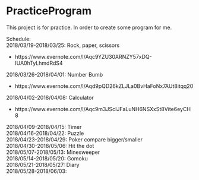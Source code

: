 # PracticeProgram

This project is for practice. In order to create some program for me.</br>

Schedule:</br>
2018/03/19-2018/03/25: Rock, paper, scissors</br>
<ul><li>https://www.evernote.com/l/Aqc9YZU30ARNZY57xDQ-IUA0hTyLhmdRdS4</li></ul>
2018/03/26-2018/04/01: Number Bumb</br>
<ul><li>https://www.evernote.com/l/Aqd9pQD26kZLJLa0BvHaFoNx7AUt8itqq20</li></ul>
2018/04/02-2018/04/08: Calculator</br>
<ul><li>https://www.evernote.com/l/Aqc9m3JScIJFaLuNH6NSXxSt8Vite6eyCH8</li></ul>
2018/04/09-2018/04/15: Timer</br>
2018/04/16-2018/04/22: Puzzle</br>
2018/04/23-2018/04/29: Poker compare bigger/smaller</br>
2018/04/30-2018/05/06: Hit the dot</br>
2018/05/07-2018/05/13: Minesweeper</br>
2018/05/14-2018/05/20: Gomoku</br>
2018/05/21-2018/05/27: Diary</br>
2018/05/28-2018/06/03: </br>
</br>
